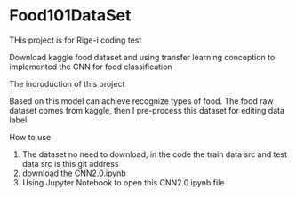 # Food101DataSet
THis project is for Rige-i coding test 

Download kaggle food dataset and using transfer learning conception to implemented the CNN for food classification

The indroduction of this project
  
  Based on this model can achieve recognize types of food.
  The food raw dataset comes from kaggle, then I pre-process this dataset for editing data label.

How to use
1. The dataset no need to download, in the code the train data src and test data src is this git address
2. download the CNN2.0.ipynb
3. Using Jupyter Notebook to open this CNN2.0.ipynb file
